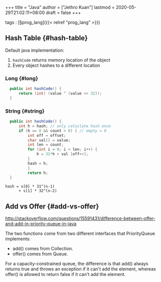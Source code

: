 +++
title = "Java"
author = ["Jethro Kuan"]
lastmod = 2020-05-29T21:02:11+08:00
draft = false
+++

tags
: [§prog\_lang]({{< relref "prog_lang" >}})

## Hash Table {#hash-table}

Default java implementation:

1.  `hashCode` returns memory location of the object
2.  Every object hashes to a different location

### Long {#long}

```java
  public int hashCode() {
      return (int) (value ^ (value >> 32));
  }
```

### String {#string}

```java
  public int hashCode() {
      int h = hash; // only caluclate hash once
      if (h == 0 && count > 0) { // empty = 0
          int off = offset;
          char val[] = value;
          int len = count;
          for (int i = 0; i < len; i++) {
              h = 31*h + val [off++];
          }
          hash = h;
          }
          return h;
  }
```

```nil
hash = s[0] * 31^(n-1)
      + s[1] * 32^(n-2)
```

## Add vs Offer {#add-vs-offer}

<http://stackoverflow.com/questions/15591431/difference-between-offer-and-add-in-priority-queue-in-java>

The two functions come from two different interfaces that
PriorityQueue implements:

- add() comes from Collection.
- offer() comes from Queue.

For a capacity-constrained queue, the difference is that add() always
returns true and throws an exception if it can't add the element,
whereas offer() is allowed to return false if it can't add the
element.
